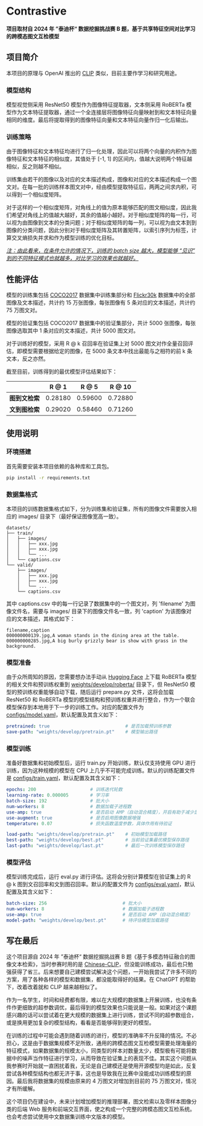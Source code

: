 # Contrastive

**项目取材自 2024 年 ”泰迪杯“ 数据挖掘挑战赛 B 题，基于共享特征空间对比学习的跨模态图文互检模型**

## 项目简介

本项目的原理与 OpenAI 推出的 [CLIP](https://github.com/openai/CLIP) 类似，目前主要作学习和研究用途。

### 模型结构

模型视觉侧采用 ResNet50 模型作为图像特征提取器，文本侧采用 RoBERTa 模型作为文本特征提取器，通过一个全连接层将图像特征向量映射到和文本特征向量相同的维度。最后将提取得到的图像特征向量和文本特征向量作归一化后输出。

### 训练策略

由于图像特征和文本特征均进行了归一化处理，因此可以将两个向量的内积作为图像特征和文本特征的相似度，其值处于 [-1, 1] 的区间内，值越大说明两个特征越相似，反之则越不相似。

训练集由若干的图像以及对应的文本描述构成，图像和对应的文本描述构成一个图文对。在每一批的训练样本图文对中，经由模型提取特征后，两两之间求内积，可以得到一个相似度矩阵。

对于这样的一个相似度矩阵，对角线上的值为原本能够匹配的图文相似度，因此我们希望对角线上的值越大越好，其余的值越小越好。对于相似度矩阵的每一行，可以视为由图像到文本的分类问题；对于相似度矩阵的每一列，可以视为由文本到到图像的分类问题，因此分别对于相似度矩阵及其转置矩阵，以索引序列为标签，计算交叉熵损失并求和作为模型训练的优化目标。

<u>*注：由此看来，在条件允许的情况下，训练的 batch size 越大，模型能够 “见识” 到的不同特征模式也就越多，对比学习的效果也就越好。*</u>

## 性能评估

模型的训练集包括 [COCO2017](https://cocodataset.org/#download) 数据集中训练集部分和 [Flickr30k](https://www.kaggle.com/datasets/hsankesara/flickr-image-dataset) 数据集中的全部图像及文本描述，共计约 15 万张图像，每张图像有 5 条对应的文本描述，共计约 75 万图文对。

模型的验证集包括 COCO2017 数据集中的验证集部分，共计 5000 张图像，每张图像选取其中 1 条对应的文本描述，共计 5000 图文对。

对于训练好的模型，采用 R @ k 召回率在验证集上对 5000 图文对作全量召回评估，即模型需要根据给定的图像，在 5000 条文本中找出最能与之相符的前 k 条文本，反之亦然。

截至目前，训练得到的最优模型评估结果如下：

|           | R @ 1   | R @ 5   | R @ 10  |
|:---------:| ------- | ------- | ------- |
| **图到文检索** | 0.28180 | 0.59600 | 0.72880 |
| **文到图检索** | 0.29020 | 0.58460 | 0.71260 |

## 使用说明

### 环境搭建

首先需要安装本项目依赖的各种库和工具包。

```bash
pip install -r requirements.txt
```

### 数据集格式

本项目的训练数据集格式如下，分为训练集和验证集，所有的图像文件需要放入相应的 images/ 目录下（最好保证图像宽高一致）。

```shell
datasets/
├── train/
│   ├── images/
│   │   ├── xxx.jpg
│   │   ├── xxx.jpg
│   │   └── ...
│   └── captions.csv
└── valid/
    ├── images/
    │   ├── xxx.jpg
    │   ├── xxx.jpg
    │   └── ...
    └── captions.csv
```

其中 captions.csv 中的每一行记录了数据集中的一个图文对，列 'filename' 为图像文件名，需要与 images/ 目录下的图像文件名一致，列 'caption' 为该图像对应的文本描述，其格式如下：

```csv
filename,caption
000000000139.jpg,A woman stands in the dining area at the table.
000000000285.jpg,A big burly grizzly bear is show with grass in the background.
```

### 模型准备

由于众所周知的原因，您需要想办法手动从 [Hugging Face](https://huggingface.co/) 上下载 RoBERTa 模型的相关文件和预训练权重到 <u>weights/develop/roberta/</u> 目录下，但 ResNet50 模型的预训练权重能够自动下载，随后运行 prepare.py 文件，这将会加载 ResNet50 和 RoBERTa 模型的模型结构和预训练权重并进行整合，作为一个联合模型保存到本地用于下一步的训练工作。对应的配置文件为 <u>configs/model.yaml</u>，默认配置及其含义如下：

```yaml
pretrained: true                            # 是否加载预训练参数
save-path: "weights/develop/pretrain.pt"    # 模型输出路径
```

### 模型训练

准备好数据集和初始模型后，运行 train.py 开始训练，默认仅支持使用 GPU 进行训练，因为这种规模的模型在 CPU 上几乎不可能完成训练。默认的训练配置文件是 <u>configs/train.yaml</u>，默认配置及其含义如下：

```yaml
epochs: 200                    # 训练迭代轮数
learning-rate: 0.000005        # 学习率
batch-size: 192                # 批大小
num-workers: 8                 # 数据加载子进程数
use-amp: true                  # 是否启动 AMP（自动混合精度），开启有助于减少显存占用并加速训练
use-augment: true              # 是否启用图像数据增强
temperature: 0.07              # 损失函数温度参数，具体作用有待验证

load-path: "weights/develop/pretrain.pt"    # 初始模型加载路径
best-path: "weights/develop/best.pt"        # 当前验证集最优模型保存路径
last-path: "weights/develop/last.pt"        # 最后一次训练模型保存路径
```

### 模型评估

模型训练完成后，运行 eval.py 进行评估。这将会分别计算模型在验证集上的 R @ k 图到文召回率和文到图召回率。默认的配置文件为 <u>configs/eval.yaml</u>，默认配置及其含义如下：

```yaml
batch-size: 256                            # 批大小
num-workers: 8                             # 数据加载子进程数
use-amp: true                              # 是否启动 AMP（自动混合精度）
model-path: "weights/develop/best.pt"      # 待评估模型加载路径
```

## 写在最后

这个项目源自 2024 年 ”泰迪杯“ 数据挖掘挑战赛 B 题《基于多模态特征融合的图像文本检索》，当时参赛时用的是 [Chinese-CLIP](https://github.com/OFA-Sys/Chinese-CLIP)，但没能训练成功，最后也只勉强获得了省三。后来想要自己建模尝试解决这个问题，一开始我尝试了许多不同的方案，用了各种各样的模型和数据集，都没能取得好的结果。在 ChatGPT 的帮助下，改着改着就和 CLIP 越来越相似了。

作为一名学生，时间和经费都有限，难以在大规模的数据集上开展训练，也没有条件作更细致的超参数调优，最后得到的模型效果也只能说是一般。如果对这个课题感兴趣的话可以尝试着在更大规模的数据集上进行训练，尝试不同的超参数组合，或是换用更加复杂的模型结构，看看是否能够得到更好的模型。

在训练的过程中可能会遇到随着训练的进行，模型的准确率不升反降的情况。不必担心，这是由于数据集规模不足所致，通用的跨模态图文互检模型需要处理海量的特征模式，如果数据集的规模太小，同类型的样本对数量太少，模型极有可能将数据中的噪声当作特征进行学习，从而导致在验证集上的表现不佳。其实这个问题从我参赛时开始就一直困扰着我，无论是自己建模还是使用开源模型均是如此，反复尝试各种模型结构也都无济于事，这也是导致我在比赛中没能成功训练模型的原因。最后我将数据集的规模由原来的 4 万图文对增加到目前的 75 万图文对，情况才有所缓解。

这个项目仍在建设中，未来计划增加模型的推理部署，图文检索以及零样本图像分类的后端 Web 服务和前端交互界面，使之构成一个完整的跨模态图文互检系统。也会考虑尝试使用中文数据集训练中文版本的模型。
